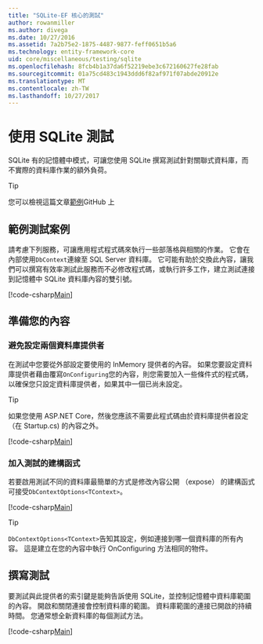 ```yaml
---
title: "SQLite-EF 核心的測試"
author: rowanmiller
ms.author: divega
ms.date: 10/27/2016
ms.assetid: 7a2b75e2-1875-4487-9877-feff0651b5a6
ms.technology: entity-framework-core
uid: core/miscellaneous/testing/sqlite
ms.openlocfilehash: 8fcb4b1a37da6f52219ebe3c672160627fe28fab
ms.sourcegitcommit: 01a75cd483c1943ddd6f82af971f07abde20912e
ms.translationtype: MT
ms.contentlocale: zh-TW
ms.lasthandoff: 10/27/2017
---
```

# <a name="testing-with-sqlite"></a>使用 SQLite 測試

SQLite 有的記憶體中模式，可讓您使用 SQLite 撰寫測試針對關聯式資料庫，而不實際的資料庫作業的額外負荷。

> [!TIP]  
> 您可以檢視這篇文章[範例](https://github.com/aspnet/EntityFramework.Docs/tree/master/samples/core/Miscellaneous/Testing)GitHub 上

## <a name="example-testing-scenario"></a>範例測試案例

請考慮下列服務，可讓應用程式程式碼來執行一些部落格與相關的作業。 它會在內部使用`DbContext`連線至 SQL Server 資料庫。 它可能有助於交換此內容，讓我們可以撰寫有效率測試此服務而不必修改程式碼，或執行許多工作，建立測試連接到記憶體中 SQLite 資料庫內容的雙引號。

[!code-csharp[Main](../../../../samples/core/Miscellaneous/Testing/BusinessLogic/BlogService.cs)]

## <a name="get-your-context-ready"></a>準備您的內容

### <a name="avoid-configuring-two-database-providers"></a>避免設定兩個資料庫提供者

在測試中您要從外部設定要使用的 InMemory 提供者的內容。 如果您要設定資料庫提供者藉由覆寫`OnConfiguring`您的內容，則您需要加入一些條件式的程式碼，以確保您只設定資料庫提供者，如果其中一個已尚未設定。

> [!TIP]  
> 如果您使用 ASP.NET Core，然後您應該不需要此程式碼由於資料庫提供者設定 （在 Startup.cs) 的內容之外。

[!code-csharp[Main](../../../../samples/core/Miscellaneous/Testing/BusinessLogic/BloggingContext.cs#OnConfiguring)]

### <a name="add-a-constructor-for-testing"></a>加入測試的建構函式

若要啟用測試不同的資料庫最簡單的方式是修改內容公開 （expose） 的建構函式可接受`DbContextOptions<TContext>`。

[!code-csharp[Main](../../../../samples/core/Miscellaneous/Testing/BusinessLogic/BloggingContext.cs#Constructors)]

> [!TIP]  
> `DbContextOptions<TContext>`告知其設定，例如連接到哪一個資料庫的所有內容。 這是建立在您的內容中執行 OnConfiguring 方法相同的物件。

## <a name="writing-tests"></a>撰寫測試

要測試與此提供者的索引鍵是能夠告訴使用 SQLite，並控制記憶體中資料庫範圍的內容。 開啟和關閉連接會控制資料庫的範圍。 資料庫範圍的連接已開啟的持續時間。 您通常想全新資料庫的每個測試方法。

[!code-csharp[Main](../../../../samples/core/Miscellaneous/Testing/TestProject/SQLite/BlogServiceTests.cs)]
